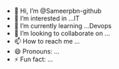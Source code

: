 - 👋 Hi, I’m @Sameerpbn-github
- 👀 I’m interested in ...IT 
- 🌱 I’m currently learning ...Devops 
- 💞️ I’m looking to collaborate on ...
- 📫 How to reach me ...
- 😄 Pronouns: ...
- ⚡ Fun fact: ...

<!---
Sameerpbn-github/Sameerpbn-github is a ✨ special ✨ repository because its `README.md` (this file) appears on your GitHub profile.
You can click the Preview link to take a look at your changes.
--->
